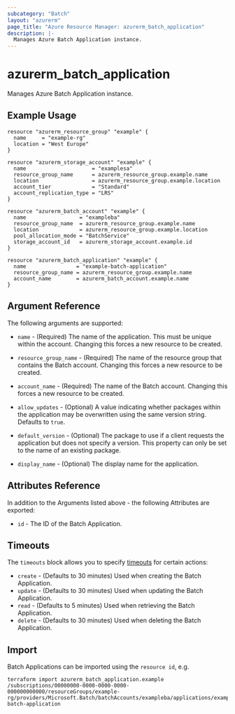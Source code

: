 ```yaml
---
subcategory: "Batch"
layout: "azurerm"
page_title: "Azure Resource Manager: azurerm_batch_application"
description: |-
  Manages Azure Batch Application instance.
---
```


# azurerm_batch_application

Manages Azure Batch Application instance.

## Example Usage

```hcl
resource "azurerm_resource_group" "example" {
  name     = "example-rg"
  location = "West Europe"
}

resource "azurerm_storage_account" "example" {
  name                     = "examplesa"
  resource_group_name      = azurerm_resource_group.example.name
  location                 = azurerm_resource_group.example.location
  account_tier             = "Standard"
  account_replication_type = "LRS"
}

resource "azurerm_batch_account" "example" {
  name                 = "exampleba"
  resource_group_name  = azurerm_resource_group.example.name
  location             = azurerm_resource_group.example.location
  pool_allocation_mode = "BatchService"
  storage_account_id   = azurerm_storage_account.example.id
}

resource "azurerm_batch_application" "example" {
  name                = "example-batch-application"
  resource_group_name = azurerm_resource_group.example.name
  account_name        = azurerm_batch_account.example.name
}
```

## Argument Reference

The following arguments are supported:

* `name` - (Required) The name of the application. This must be unique within the account. Changing this forces a new resource to be created.

* `resource_group_name` - (Required) The name of the resource group that contains the Batch account. Changing this forces a new resource to be created.

* `account_name` - (Required) The name of the Batch account. Changing this forces a new resource to be created.

* `allow_updates` - (Optional) A value indicating whether packages within the application may be overwritten using the same version string. Defaults to `true`.

* `default_version` - (Optional) The package to use if a client requests the application but does not specify a version. This property can only be set to the name of an existing package.

* `display_name` - (Optional) The display name for the application.

## Attributes Reference

In addition to the Arguments listed above - the following Attributes are exported:

* `id` - The ID of the Batch Application.

## Timeouts

The `timeouts` block allows you to specify [timeouts](https://www.terraform.io/language/resources/syntax#operation-timeouts) for certain actions:

* `create` - (Defaults to 30 minutes) Used when creating the Batch Application.
* `update` - (Defaults to 30 minutes) Used when updating the Batch Application.
* `read` - (Defaults to 5 minutes) Used when retrieving the Batch Application.
* `delete` - (Defaults to 30 minutes) Used when deleting the Batch Application.

## Import

Batch Applications can be imported using the `resource id`, e.g.

```shell
terraform import azurerm_batch_application.example /subscriptions/00000000-0000-0000-0000-000000000000/resourceGroups/example-rg/providers/Microsoft.Batch/batchAccounts/exampleba/applications/example-batch-application
```
